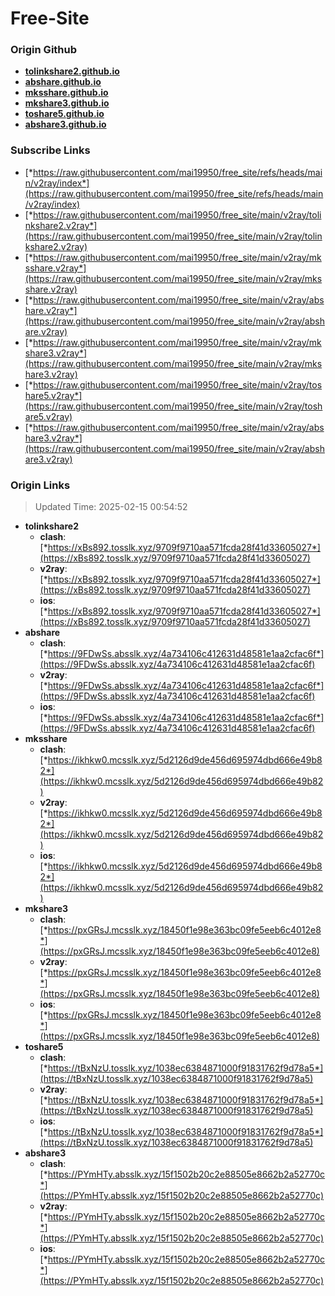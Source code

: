 # Free-Site

### Origin Github

- [**tolinkshare2.github.io**](https://github.com/tolinkshare2/tolinkshare2.github.io)
- [**abshare.github.io**](https://github.com/abshare/abshare.github.io)
- [**mksshare.github.io**](https://github.com/mksshare/mksshare.github.io)
- [**mkshare3.github.io**](https://github.com/mkshare3/mkshare3.github.io)
- [**toshare5.github.io**](https://github.com/toshare5/toshare5.github.io)
- [**abshare3.github.io**](https://github.com/abshare3/abshare3.github.io)

### Subscribe Links

- [*https://raw.githubusercontent.com/mai19950/free_site/refs/heads/main/v2ray/index*](https://raw.githubusercontent.com/mai19950/free_site/refs/heads/main/v2ray/index)
- [*https://raw.githubusercontent.com/mai19950/free_site/main/v2ray/tolinkshare2.v2ray*](https://raw.githubusercontent.com/mai19950/free_site/main/v2ray/tolinkshare2.v2ray)
- [*https://raw.githubusercontent.com/mai19950/free_site/main/v2ray/mksshare.v2ray*](https://raw.githubusercontent.com/mai19950/free_site/main/v2ray/mksshare.v2ray)
- [*https://raw.githubusercontent.com/mai19950/free_site/main/v2ray/abshare.v2ray*](https://raw.githubusercontent.com/mai19950/free_site/main/v2ray/abshare.v2ray)
- [*https://raw.githubusercontent.com/mai19950/free_site/main/v2ray/mkshare3.v2ray*](https://raw.githubusercontent.com/mai19950/free_site/main/v2ray/mkshare3.v2ray)
- [*https://raw.githubusercontent.com/mai19950/free_site/main/v2ray/toshare5.v2ray*](https://raw.githubusercontent.com/mai19950/free_site/main/v2ray/toshare5.v2ray)
- [*https://raw.githubusercontent.com/mai19950/free_site/main/v2ray/abshare3.v2ray*](https://raw.githubusercontent.com/mai19950/free_site/main/v2ray/abshare3.v2ray)

### Origin Links

> Updated Time: 2025-02-15 00:54:52

- **tolinkshare2**
  - **clash**: [*https://xBs892.tosslk.xyz/9709f9710aa571fcda28f41d33605027*](https://xBs892.tosslk.xyz/9709f9710aa571fcda28f41d33605027)
  - **v2ray**: [*https://xBs892.tosslk.xyz/9709f9710aa571fcda28f41d33605027*](https://xBs892.tosslk.xyz/9709f9710aa571fcda28f41d33605027)
  - **ios**: [*https://xBs892.tosslk.xyz/9709f9710aa571fcda28f41d33605027*](https://xBs892.tosslk.xyz/9709f9710aa571fcda28f41d33605027)
- **abshare**
  - **clash**: [*https://9FDwSs.absslk.xyz/4a734106c412631d48581e1aa2cfac6f*](https://9FDwSs.absslk.xyz/4a734106c412631d48581e1aa2cfac6f)
  - **v2ray**: [*https://9FDwSs.absslk.xyz/4a734106c412631d48581e1aa2cfac6f*](https://9FDwSs.absslk.xyz/4a734106c412631d48581e1aa2cfac6f)
  - **ios**: [*https://9FDwSs.absslk.xyz/4a734106c412631d48581e1aa2cfac6f*](https://9FDwSs.absslk.xyz/4a734106c412631d48581e1aa2cfac6f)
- **mksshare**
  - **clash**: [*https://ikhkw0.mcsslk.xyz/5d2126d9de456d695974dbd666e49b82*](https://ikhkw0.mcsslk.xyz/5d2126d9de456d695974dbd666e49b82)
  - **v2ray**: [*https://ikhkw0.mcsslk.xyz/5d2126d9de456d695974dbd666e49b82*](https://ikhkw0.mcsslk.xyz/5d2126d9de456d695974dbd666e49b82)
  - **ios**: [*https://ikhkw0.mcsslk.xyz/5d2126d9de456d695974dbd666e49b82*](https://ikhkw0.mcsslk.xyz/5d2126d9de456d695974dbd666e49b82)
- **mkshare3**
  - **clash**: [*https://pxGRsJ.mcsslk.xyz/18450f1e98e363bc09fe5eeb6c4012e8*](https://pxGRsJ.mcsslk.xyz/18450f1e98e363bc09fe5eeb6c4012e8)
  - **v2ray**: [*https://pxGRsJ.mcsslk.xyz/18450f1e98e363bc09fe5eeb6c4012e8*](https://pxGRsJ.mcsslk.xyz/18450f1e98e363bc09fe5eeb6c4012e8)
  - **ios**: [*https://pxGRsJ.mcsslk.xyz/18450f1e98e363bc09fe5eeb6c4012e8*](https://pxGRsJ.mcsslk.xyz/18450f1e98e363bc09fe5eeb6c4012e8)
- **toshare5**
  - **clash**: [*https://tBxNzU.tosslk.xyz/1038ec6384871000f91831762f9d78a5*](https://tBxNzU.tosslk.xyz/1038ec6384871000f91831762f9d78a5)
  - **v2ray**: [*https://tBxNzU.tosslk.xyz/1038ec6384871000f91831762f9d78a5*](https://tBxNzU.tosslk.xyz/1038ec6384871000f91831762f9d78a5)
  - **ios**: [*https://tBxNzU.tosslk.xyz/1038ec6384871000f91831762f9d78a5*](https://tBxNzU.tosslk.xyz/1038ec6384871000f91831762f9d78a5)
- **abshare3**
  - **clash**: [*https://PYmHTy.absslk.xyz/15f1502b20c2e88505e8662b2a52770c*](https://PYmHTy.absslk.xyz/15f1502b20c2e88505e8662b2a52770c)
  - **v2ray**: [*https://PYmHTy.absslk.xyz/15f1502b20c2e88505e8662b2a52770c*](https://PYmHTy.absslk.xyz/15f1502b20c2e88505e8662b2a52770c)
  - **ios**: [*https://PYmHTy.absslk.xyz/15f1502b20c2e88505e8662b2a52770c*](https://PYmHTy.absslk.xyz/15f1502b20c2e88505e8662b2a52770c)
